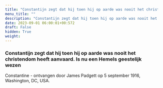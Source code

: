 ```yaml
---
title: "Constantijn zegt dat hij toen hij op aarde was nooit het christendom heeft aanvaard. Is nu een Hemels geestelijk wezen"
menu_title: ""
description: "Constantijn zegt dat hij toen hij op aarde was nooit het christendom heeft aanvaard. Is nu een Hemels geestelijk wezen"
date: 2023-09-01 06:00:01+00:572
draft: False
hidden: True
weight:
---
```

### Constantijn zegt dat hij toen hij op aarde was nooit het christendom heeft aanvaard. Is nu een Hemels geestelijk wezen

Constantine - ontvangen door James Padgett op 5 september 1916, Washington, DC, USA.
